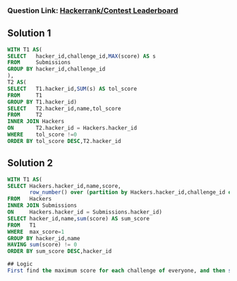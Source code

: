 ### Question Link: [Hackerrank/Contest Leaderboard](https://www.hackerrank.com/challenges/contest-leaderboard/problem)


## Solution 1
```sql
WITH T1 AS(
SELECT   hacker_id,challenge_id,MAX(score) AS s
FROM     Submissions
GROUP BY hacker_id,challenge_id
),
T2 AS(
SELECT   T1.hacker_id,SUM(s) AS tol_score
FROM     T1
GROUP BY T1.hacker_id)
SELECT   T2.hacker_id,name,tol_score
FROM     T2
INNER JOIN Hackers
ON       T2.hacker_id = Hackers.hacker_id
WHERE    tol_score !=0
ORDER BY tol_score DESC,T2.hacker_id
```


## Solution 2
```sql
WITH T1 AS(
SELECT Hackers.hacker_id,name,score,
       row_number() over (partition by Hackers.hacker_id,challenge_id order by score DESC) as max_score
FROM   Hackers
INNER JOIN Submissions
ON     Hackers.hacker_id = Submissions.hacker_id)
SELECT hacker_id,name,sum(score) AS sum_score 
FROM   T1
WHERE  max_score=1
GROUP BY hacker_id,name 
HAVING sum(score) != 0
ORDER BY sum_score DESC,hacker_id

## Logic
First find the maximum score for each challenge of everyone, and then sum the max score. Finally join with the other table to get names.
